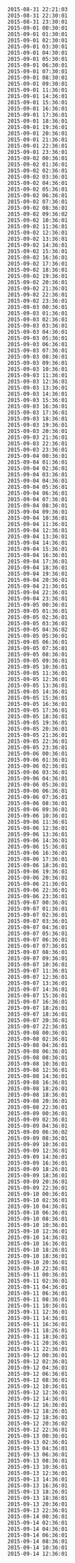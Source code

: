 `2015-08-31 22:21:03`<br />
`2015-08-31 22:30:01`<br />
`2015-08-31 23:30:01`<br />
`2015-09-01 00:30:01`<br />
`2015-09-01 01:30:01`<br />
`2015-09-01 02:30:01`<br />
`2015-09-01 03:30:01`<br />
`2015-09-01 04:30:01`<br />
`2015-09-01 05:30:01`<br />
`2015-09-01 06:30:01`<br />
`2015-09-01 07:30:01`<br />
`2015-09-01 08:30:01`<br />
`2015-09-01 09:30:01`<br />
`2015-09-01 11:36:01`<br />
`2015-09-01 14:36:01`<br />
`2015-09-01 15:36:01`<br />
`2015-09-01 16:36:01`<br />
`2015-09-01 17:36:01`<br />
`2015-09-01 18:36:01`<br />
`2015-09-01 19:36:01`<br />
`2015-09-01 20:36:01`<br />
`2015-09-01 21:36:01`<br />
`2015-09-01 22:36:01`<br />
`2015-09-01 23:36:01`<br />
`2015-09-02 00:36:01`<br />
`2015-09-02 01:36:01`<br />
`2015-09-02 02:36:01`<br />
`2015-09-02 03:36:01`<br />
`2015-09-02 04:36:01`<br />
`2015-09-02 05:36:01`<br />
`2015-09-02 06:36:01`<br />
`2015-09-02 07:36:01`<br />
`2015-09-02 08:36:01`<br />
`2015-09-02 09:36:02`<br />
`2015-09-02 10:36:01`<br />
`2015-09-02 11:36:01`<br />
`2015-09-02 12:36:01`<br />
`2015-09-02 13:36:01`<br />
`2015-09-02 14:36:01`<br />
`2015-09-02 15:36:01`<br />
`2015-09-02 16:36:01`<br />
`2015-09-02 17:36:01`<br />
`2015-09-02 18:36:01`<br />
`2015-09-02 19:36:01`<br />
`2015-09-02 20:36:01`<br />
`2015-09-02 21:36:01`<br />
`2015-09-02 22:36:01`<br />
`2015-09-02 23:36:01`<br />
`2015-09-03 00:36:01`<br />
`2015-09-03 01:36:01`<br />
`2015-09-03 02:36:01`<br />
`2015-09-03 03:36:01`<br />
`2015-09-03 04:36:01`<br />
`2015-09-03 05:36:01`<br />
`2015-09-03 06:36:01`<br />
`2015-09-03 07:36:01`<br />
`2015-09-03 08:36:01`<br />
`2015-09-03 09:36:01`<br />
`2015-09-03 10:36:01`<br />
`2015-09-03 11:36:01`<br />
`2015-09-03 12:36:01`<br />
`2015-09-03 13:36:01`<br />
`2015-09-03 14:36:01`<br />
`2015-09-03 15:36:01`<br />
`2015-09-03 16:36:01`<br />
`2015-09-03 17:36:01`<br />
`2015-09-03 18:36:01`<br />
`2015-09-03 19:36:01`<br />
`2015-09-03 20:36:01`<br />
`2015-09-03 21:36:01`<br />
`2015-09-03 22:36:01`<br />
`2015-09-03 23:36:01`<br />
`2015-09-04 00:36:01`<br />
`2015-09-04 01:36:01`<br />
`2015-09-04 02:36:01`<br />
`2015-09-04 03:36:01`<br />
`2015-09-04 04:36:01`<br />
`2015-09-04 05:36:01`<br />
`2015-09-04 06:36:01`<br />
`2015-09-04 07:36:01`<br />
`2015-09-04 08:36:01`<br />
`2015-09-04 09:36:01`<br />
`2015-09-04 10:36:01`<br />
`2015-09-04 11:36:01`<br />
`2015-09-04 12:36:01`<br />
`2015-09-04 13:36:01`<br />
`2015-09-04 14:36:01`<br />
`2015-09-04 15:36:01`<br />
`2015-09-04 16:36:01`<br />
`2015-09-04 17:36:01`<br />
`2015-09-04 18:36:01`<br />
`2015-09-04 19:36:01`<br />
`2015-09-04 20:36:01`<br />
`2015-09-04 21:36:01`<br />
`2015-09-04 22:36:01`<br />
`2015-09-04 23:36:01`<br />
`2015-09-05 00:36:01`<br />
`2015-09-05 01:36:01`<br />
`2015-09-05 02:36:01`<br />
`2015-09-05 03:36:01`<br />
`2015-09-05 04:36:02`<br />
`2015-09-05 05:36:01`<br />
`2015-09-05 06:36:01`<br />
`2015-09-05 07:36:01`<br />
`2015-09-05 08:36:01`<br />
`2015-09-05 09:36:01`<br />
`2015-09-05 10:36:01`<br />
`2015-09-05 11:36:01`<br />
`2015-09-05 12:36:01`<br />
`2015-09-05 13:36:01`<br />
`2015-09-05 14:36:01`<br />
`2015-09-05 15:36:01`<br />
`2015-09-05 16:36:01`<br />
`2015-09-05 17:36:01`<br />
`2015-09-05 18:36:01`<br />
`2015-09-05 19:36:01`<br />
`2015-09-05 20:36:01`<br />
`2015-09-05 21:36:01`<br />
`2015-09-05 22:36:01`<br />
`2015-09-05 23:36:01`<br />
`2015-09-06 00:36:01`<br />
`2015-09-06 01:36:01`<br />
`2015-09-06 02:36:01`<br />
`2015-09-06 03:36:01`<br />
`2015-09-06 04:36:01`<br />
`2015-09-06 05:36:01`<br />
`2015-09-06 06:36:01`<br />
`2015-09-06 07:36:01`<br />
`2015-09-06 08:36:01`<br />
`2015-09-06 09:36:01`<br />
`2015-09-06 10:36:01`<br />
`2015-09-06 11:36:01`<br />
`2015-09-06 12:36:01`<br />
`2015-09-06 13:36:01`<br />
`2015-09-06 14:36:01`<br />
`2015-09-06 15:36:01`<br />
`2015-09-06 16:36:01`<br />
`2015-09-06 17:36:01`<br />
`2015-09-06 18:36:01`<br />
`2015-09-06 19:36:01`<br />
`2015-09-06 20:36:01`<br />
`2015-09-06 21:36:01`<br />
`2015-09-06 22:36:01`<br />
`2015-09-06 23:36:01`<br />
`2015-09-07 00:36:01`<br />
`2015-09-07 01:36:01`<br />
`2015-09-07 02:36:01`<br />
`2015-09-07 03:36:01`<br />
`2015-09-07 04:36:01`<br />
`2015-09-07 05:36:01`<br />
`2015-09-07 06:36:01`<br />
`2015-09-07 07:36:01`<br />
`2015-09-07 08:36:01`<br />
`2015-09-07 09:36:01`<br />
`2015-09-07 10:36:01`<br />
`2015-09-07 11:36:01`<br />
`2015-09-07 12:36:01`<br />
`2015-09-07 13:36:01`<br />
`2015-09-07 14:36:01`<br />
`2015-09-07 15:36:01`<br />
`2015-09-07 16:36:01`<br />
`2015-09-07 18:26:01`<br />
`2015-09-07 18:36:01`<br />
`2015-09-07 20:36:01`<br />
`2015-09-07 22:36:01`<br />
`2015-09-08 00:36:01`<br />
`2015-09-08 02:36:01`<br />
`2015-09-08 04:36:01`<br />
`2015-09-08 06:36:01`<br />
`2015-09-08 08:36:01`<br />
`2015-09-08 10:36:01`<br />
`2015-09-08 12:36:01`<br />
`2015-09-08 14:36:01`<br />
`2015-09-08 16:36:01`<br />
`2015-09-08 18:26:01`<br />
`2015-09-08 18:36:01`<br />
`2015-09-08 20:36:01`<br />
`2015-09-08 22:36:01`<br />
`2015-09-09 00:36:01`<br />
`2015-09-09 02:36:01`<br />
`2015-09-09 04:36:01`<br />
`2015-09-09 06:36:02`<br />
`2015-09-09 08:36:01`<br />
`2015-09-09 10:36:01`<br />
`2015-09-09 12:36:01`<br />
`2015-09-09 14:36:01`<br />
`2015-09-09 16:36:01`<br />
`2015-09-09 18:26:01`<br />
`2015-09-09 18:36:01`<br />
`2015-09-09 20:36:01`<br />
`2015-09-09 22:36:01`<br />
`2015-09-10 00:36:01`<br />
`2015-09-10 02:36:01`<br />
`2015-09-10 04:36:01`<br />
`2015-09-10 06:36:01`<br />
`2015-09-10 08:36:01`<br />
`2015-09-10 10:36:01`<br />
`2015-09-10 12:36:01`<br />
`2015-09-10 14:36:01`<br />
`2015-09-10 16:36:01`<br />
`2015-09-10 18:26:01`<br />
`2015-09-10 18:36:01`<br />
`2015-09-10 20:36:01`<br />
`2015-09-10 22:36:01`<br />
`2015-09-11 00:36:01`<br />
`2015-09-11 02:36:01`<br />
`2015-09-11 04:36:01`<br />
`2015-09-11 06:36:01`<br />
`2015-09-11 08:36:01`<br />
`2015-09-11 10:36:01`<br />
`2015-09-11 12:36:01`<br />
`2015-09-11 14:36:01`<br />
`2015-09-11 16:36:01`<br />
`2015-09-11 18:26:01`<br />
`2015-09-11 18:36:01`<br />
`2015-09-11 20:36:01`<br />
`2015-09-11 22:36:01`<br />
`2015-09-12 00:36:01`<br />
`2015-09-12 02:36:01`<br />
`2015-09-12 04:36:01`<br />
`2015-09-12 06:36:01`<br />
`2015-09-12 08:36:01`<br />
`2015-09-12 10:36:01`<br />
`2015-09-12 12:36:01`<br />
`2015-09-12 14:36:01`<br />
`2015-09-12 16:36:01`<br />
`2015-09-12 18:26:01`<br />
`2015-09-12 18:36:01`<br />
`2015-09-12 20:36:02`<br />
`2015-09-12 22:36:01`<br />
`2015-09-13 00:36:01`<br />
`2015-09-13 02:36:01`<br />
`2015-09-13 04:36:01`<br />
`2015-09-13 06:36:01`<br />
`2015-09-13 08:36:01`<br />
`2015-09-13 10:36:01`<br />
`2015-09-13 12:36:01`<br />
`2015-09-13 14:36:01`<br />
`2015-09-13 16:36:01`<br />
`2015-09-13 18:26:01`<br />
`2015-09-13 18:36:01`<br />
`2015-09-13 20:36:01`<br />
`2015-09-13 22:36:01`<br />
`2015-09-14 00:36:01`<br />
`2015-09-14 02:36:01`<br />
`2015-09-14 04:36:01`<br />
`2015-09-14 06:36:01`<br />
`2015-09-14 08:36:01`<br />
`2015-09-14 10:36:01`<br />
`2015-09-14 12:36:01`<br />
